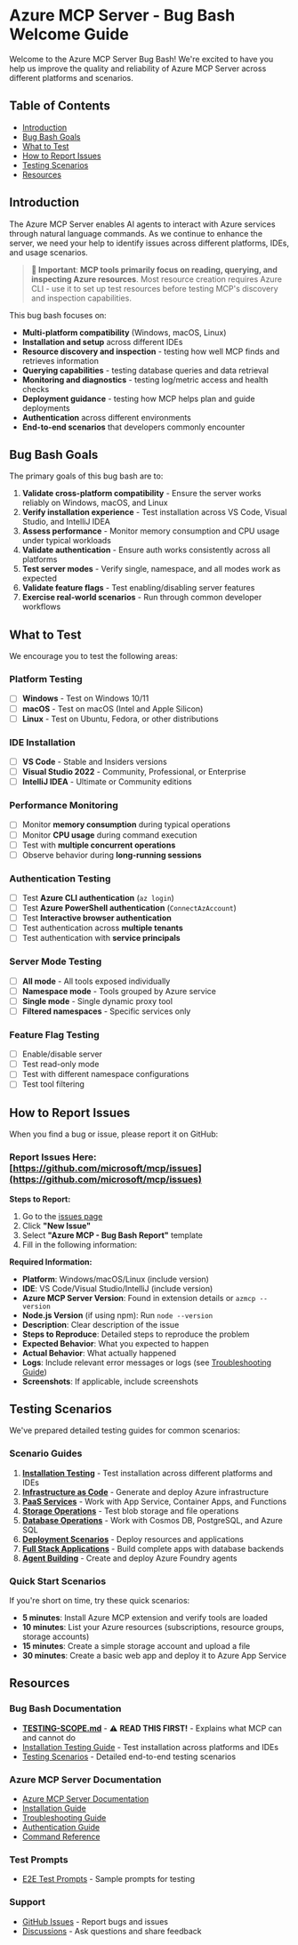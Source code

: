 # Azure MCP Server - Bug Bash Welcome Guide

Welcome to the Azure MCP Server Bug Bash! We're excited to have you help us improve the quality and reliability of Azure MCP Server across different platforms and scenarios.

## Table of Contents

- [Introduction](#introduction)
- [Bug Bash Goals](#bug-bash-goals)
- [What to Test](#what-to-test)
- [How to Report Issues](#how-to-report-issues)
- [Testing Scenarios](#testing-scenarios)
- [Resources](#resources)

## Introduction

The Azure MCP Server enables AI agents to interact with Azure services through natural language commands. As we continue to enhance the server, we need your help to identify issues across different platforms, IDEs, and usage scenarios.

> **🎯 Important**: **MCP tools primarily focus on reading, querying, and inspecting Azure resources**. Most resource creation requires Azure CLI - use it to set up test resources before testing MCP's discovery and inspection capabilities.

This bug bash focuses on:
- **Multi-platform compatibility** (Windows, macOS, Linux)
- **Installation and setup** across different IDEs
- **Resource discovery and inspection** - testing how well MCP finds and retrieves information
- **Querying capabilities** - testing database queries and data retrieval
- **Monitoring and diagnostics** - testing log/metric access and health checks
- **Deployment guidance** - testing how MCP helps plan and guide deployments
- **Authentication** across different environments
- **End-to-end scenarios** that developers commonly encounter

## Bug Bash Goals

The primary goals of this bug bash are to:

1. **Validate cross-platform compatibility** - Ensure the server works reliably on Windows, macOS, and Linux
2. **Verify installation experience** - Test installation across VS Code, Visual Studio, and IntelliJ IDEA
3. **Assess performance** - Monitor memory consumption and CPU usage under typical workloads
4. **Validate authentication** - Ensure auth works consistently across all platforms
5. **Test server modes** - Verify single, namespace, and all modes work as expected
6. **Validate feature flags** - Test enabling/disabling server features
7. **Exercise real-world scenarios** - Run through common developer workflows

## What to Test

We encourage you to test the following areas:

### Platform Testing
- [ ] **Windows** - Test on Windows 10/11
- [ ] **macOS** - Test on macOS (Intel and Apple Silicon)
- [ ] **Linux** - Test on Ubuntu, Fedora, or other distributions

### IDE Installation
- [ ] **VS Code** - Stable and Insiders versions
- [ ] **Visual Studio 2022** - Community, Professional, or Enterprise
- [ ] **IntelliJ IDEA** - Ultimate or Community editions

### Performance Monitoring
- [ ] Monitor **memory consumption** during typical operations
- [ ] Monitor **CPU usage** during command execution
- [ ] Test with **multiple concurrent operations**
- [ ] Observe behavior during **long-running sessions**

### Authentication Testing
- [ ] Test **Azure CLI authentication** (`az login`)
- [ ] Test **Azure PowerShell authentication** (`ConnectAzAccount`)
- [ ] Test **Interactive browser authentication**
- [ ] Test authentication across **multiple tenants**
- [ ] Test authentication with **service principals**

### Server Mode Testing
- [ ] **All mode** - All tools exposed individually
- [ ] **Namespace mode** - Tools grouped by Azure service
- [ ] **Single mode** - Single dynamic proxy tool
- [ ] **Filtered namespaces** - Specific services only

### Feature Flag Testing
- [ ] Enable/disable server
- [ ] Test read-only mode
- [ ] Test with different namespace configurations
- [ ] Test tool filtering

## How to Report Issues

When you find a bug or issue, please report it on GitHub:

### Report Issues Here: [https://github.com/microsoft/mcp/issues](https://github.com/microsoft/mcp/issues)

**Steps to Report:**

1. Go to the [issues page](https://github.com/microsoft/mcp/issues)
2. Click **"New Issue"**
3. Select **"Azure MCP - Bug Bash Report"** template
4. Fill in the following information:

**Required Information:**
- **Platform**: Windows/macOS/Linux (include version)
- **IDE**: VS Code/Visual Studio/IntelliJ (include version)
- **Azure MCP Server Version**: Found in extension details or `azmcp --version`
- **Node.js Version** (if using npm): Run `node --version`
- **Description**: Clear description of the issue
- **Steps to Reproduce**: Detailed steps to reproduce the problem
- **Expected Behavior**: What you expected to happen
- **Actual Behavior**: What actually happened
- **Logs**: Include relevant error messages or logs (see [Troubleshooting Guide](https://github.com/microsoft/mcp/blob/main/servers/Azure.Mcp.Server/TROUBLESHOOTING.md#logging-and-diagnostics))
- **Screenshots**: If applicable, include screenshots

## Testing Scenarios

We've prepared detailed testing guides for common scenarios:

### Scenario Guides

1. **[Installation Testing](installation-testing.md)** - Test installation across different platforms and IDEs
2. **[Infrastructure as Code](scenarios/infra-as-code.md)** - Generate and deploy Azure infrastructure
3. **[PaaS Services](scenarios/paas-services.md)** - Work with App Service, Container Apps, and Functions
4. **[Storage Operations](scenarios/storage-operations.md)** - Test blob storage and file operations
5. **[Database Operations](scenarios/database-operations.md)** - Work with Cosmos DB, PostgreSQL, and Azure SQL
6. **[Deployment Scenarios](scenarios/deployment.md)** - Deploy resources and applications
7. **[Full Stack Applications](scenarios/full-stack-apps.md)** - Build complete apps with database backends
9. **[Agent Building](scenarios/agent-building.md)** - Create and deploy Azure Foundry agents

### Quick Start Scenarios

If you're short on time, try these quick scenarios:

- **5 minutes**: Install Azure MCP extension and verify tools are loaded
- **10 minutes**: List your Azure resources (subscriptions, resource groups, storage accounts)
- **15 minutes**: Create a simple storage account and upload a file
- **30 minutes**: Create a basic web app and deploy it to Azure App Service

## Resources

### Bug Bash Documentation
- **[TESTING-SCOPE.md](TESTING-SCOPE.md)** - ⚠️ **READ THIS FIRST!** - Explains what MCP can and cannot do
- [Installation Testing Guide](installation-testing.md) - Test installation across platforms and IDEs
- [Testing Scenarios](scenarios/) - Detailed end-to-end testing scenarios

### Azure MCP Server Documentation
- [Azure MCP Server Documentation](https://learn.microsoft.com/azure/developer/azure-mcp-server/)
- [Installation Guide](https://github.com/microsoft/mcp/blob/main/servers/Azure.Mcp.Server/README.md#installation)
- [Troubleshooting Guide](https://github.com/microsoft/mcp/blob/main/servers/Azure.Mcp.Server/TROUBLESHOOTING.md)
- [Authentication Guide](https://github.com/microsoft/mcp/blob/main/docs/Authentication.md)
- [Command Reference](https://github.com/microsoft/mcp/blob/main/servers/Azure.Mcp.Server/docs/azmcp-commands.md)

### Test Prompts
- [E2E Test Prompts](https://github.com/microsoft/mcp/blob/main/servers/Azure.Mcp.Server/docs/e2eTestPrompts.md) - Sample prompts for testing

### Support
- [GitHub Issues](https://github.com/microsoft/mcp/issues) - Report bugs and issues
- [Discussions](https://github.com/microsoft/mcp/discussions) - Ask questions and share feedback